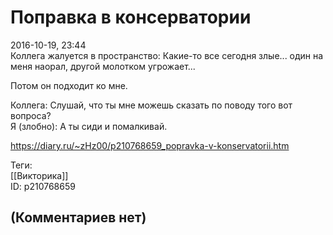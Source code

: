 Поправка в консерватории
========================

  
2016-10-19, 23:44  
 Коллега жалуется в пространство: Какие-то все сегодня злые... один на меня наорал, другой молотком угрожает...   
   
 Потом он подходит ко мне.   
   
 Коллега: Слушай, что ты мне можешь сказать по поводу того вот вопроса?   
 Я (злобно): А ты сиди и помалкивай.   
  
<https://diary.ru/~zHz00/p210768659_popravka-v-konservatorii.htm>  
  
Теги:  
[[Викторика]]  
ID: p210768659  


(Комментариев нет)
------------------